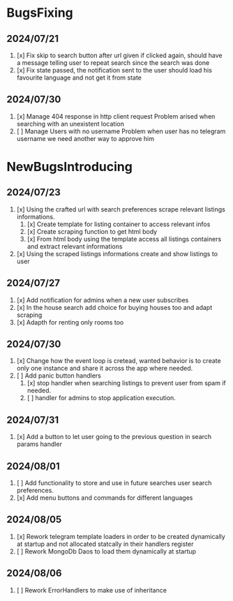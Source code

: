 # BugsFixing

## 2024/07/21

1) [x] Fix skip to search button after url given if clicked again, should have a message telling user to repeat search since the search was done
2) [x] Fix state passed, the notification sent to the user should load his favourite language and not get it from state

## 2024/07/30

1) [x] Manage 404 response in http client request
   Problem arised when searching with an unexistent location
2) [ ] Manage Users with no username
   Problem when user has no telegram username we need another way to approve him


# NewBugsIntroducing

## 2024/07/23 

1) [x] Using the crafted url with search preferences scrape relevant listings informations.
   1) [x] Create template for listing container to access relevant infos
   2) [x] Create scraping function to get html body 
   3) [x] From html body using the template access all listings containers and extract relevant informations
2) [x] Using the scraped listings informations create and show listings to user

## 2024/07/27

1) [x] Add notification for admins when a new user subscribes
2) [x] In the house search add choice for buying houses too and adapt scraping
3) [x] Adapth for renting only rooms too

## 2024/07/30
1) [x] Change how the event loop is cretead, wanted behavior is to create only one instance and share it across the app where needed.
2) [ ] Add panic button handlers
   1) [x] stop handler when searching listings to prevent user from spam if needed.
   2) [ ] handler for admins to stop application execution.

## 2024/07/31
1) [x] Add a button to let user going to the previous question in search params handler

## 2024/08/01
1) [ ] Add functionality to store and use in future searches user search preferences.
2) [x] Add menu buttons and commands for different languages

## 2024/08/05
1) [x] Rework telegram template loaders in order to be created dynamically at startup and not allocated statcally in their handlers register
2) [ ] Rework MongoDb Daos to load them dynamically at startup 

## 2024/08/06
1) [ ] Rework ErrorHandlers to make use of inheritance